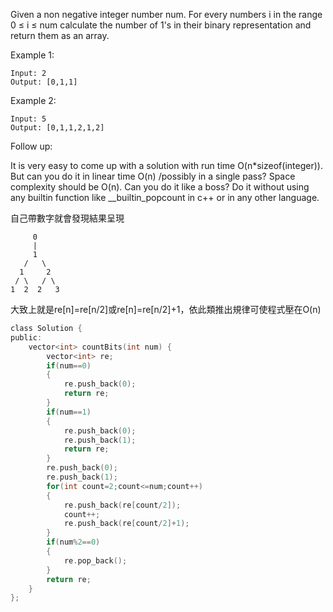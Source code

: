 Given a non negative integer number num. For every numbers i in the range 0 ≤ i ≤ num calculate the number of 1's in their binary representation and return them as an array.

Example 1:
```
Input: 2
Output: [0,1,1]
```
Example 2:
```
Input: 5
Output: [0,1,1,2,1,2]
```
Follow up:

It is very easy to come up with a solution with run time O(n*sizeof(integer)). But can you do it in linear time O(n) /possibly in a single pass?
Space complexity should be O(n).
Can you do it like a boss? Do it without using any builtin function like __builtin_popcount in c++ or in any other language.

自己帶數字就會發現結果呈現
```
     0
     |
     1
   /   \
  1     2
 / \   / \
1  2  2   3
```
大致上就是re[n]=re[n/2]或re[n]=re[n/2]+1，依此類推出規律可使程式壓在O(n)
```c
class Solution {
public:
    vector<int> countBits(int num) {
        vector<int> re;
        if(num==0)
        {
            re.push_back(0);
            return re;
        }
        if(num==1)
        {
            re.push_back(0);
            re.push_back(1);
            return re;
        }
        re.push_back(0);
        re.push_back(1);
        for(int count=2;count<=num;count++)
        {
            re.push_back(re[count/2]);
            count++;
            re.push_back(re[count/2]+1);
        }
        if(num%2==0)
        {
            re.pop_back();
        }
        return re;
    }
};
```
